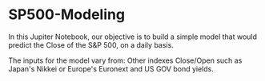 # SP500-Modeling

In this Jupiter Notebook, our objective is to build a simple model that would predict the Close of the S&P 500, on a daily basis.

The inputs for the model vary from: Other indexes Close/Open such as Japan's Nikkei or Europe's Euronext and US GOV bond yields.
